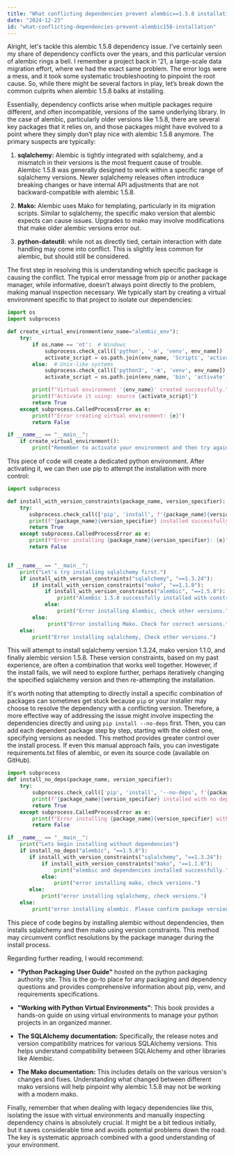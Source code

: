 ```yaml
---
title: "What conflicting dependencies prevent alembic==1.5.8 installation?"
date: "2024-12-23"
id: "what-conflicting-dependencies-prevent-alembic158-installation"
---
```


Alright, let's tackle this alembic 1.5.8 dependency issue. I've certainly seen my share of dependency conflicts over the years, and this particular version of alembic rings a bell. I remember a project back in '21, a large-scale data migration effort, where we had the exact same problem. The error logs were a mess, and it took some systematic troubleshooting to pinpoint the root cause. So, while there might be several factors in play, let’s break down the common culprits when alembic 1.5.8 balks at installing.

Essentially, dependency conflicts arise when multiple packages require different, and often incompatible, versions of the same underlying library. In the case of alembic, particularly older versions like 1.5.8, there are several key packages that it relies on, and those packages might have evolved to a point where they simply don’t play nice with alembic 1.5.8 anymore. The primary suspects are typically:

1.  **sqlalchemy:** Alembic is tightly integrated with sqlalchemy, and a mismatch in their versions is the most frequent cause of trouble. Alembic 1.5.8 was generally designed to work within a specific range of sqlalchemy versions. Newer sqlalchemy releases often introduce breaking changes or have internal API adjustments that are not backward-compatible with alembic 1.5.8.

2.  **Mako:** Alembic uses Mako for templating, particularly in its migration scripts. Similar to sqlalchemy, the specific mako version that alembic expects can cause issues. Upgrades to mako may involve modifications that make older alembic versions error out.

3.  **python-dateutil:** while not as directly tied, certain interaction with date handling may come into conflict. This is slightly less common for alembic, but should still be considered.

The first step in resolving this is understanding which specific package is causing the conflict. The typical error message from pip or another package manager, while informative, doesn’t always point directly to the problem, making manual inspection necessary. We typically start by creating a virtual environment specific to that project to isolate our dependencies:

```python
import os
import subprocess

def create_virtual_environment(env_name="alembic_env"):
    try:
        if os.name == 'nt':  # Windows
            subprocess.check_call(['python', '-m', 'venv', env_name])
            activate_script = os.path.join(env_name, 'Scripts', 'activate')
        else:  # Unix-like systems
            subprocess.check_call(['python3', '-m', 'venv', env_name])
            activate_script = os.path.join(env_name, 'bin', 'activate')

        print(f"Virtual environment '{env_name}' created successfully.")
        print(f"Activate it using: source {activate_script}")
        return True
    except subprocess.CalledProcessError as e:
        print(f"Error creating virtual environment: {e}")
        return False

if __name__ == "__main__":
    if create_virtual_environment():
        print("Remember to activate your environment and then try again.")

```

This piece of code will create a dedicated python environment. After activating it, we can then use pip to attempt the installation with more control:

```python
import subprocess

def install_with_version_constraints(package_name, version_specifier):
    try:
       subprocess.check_call(['pip', 'install', f'{package_name}{version_specifier}'])
       print(f"{package_name}{version_specifier} installed successfully")
       return True
    except subprocess.CalledProcessError as e:
       print(f"Error installing {package_name}{version_specifier}: {e}")
       return False


if __name__ == "__main__":
    print("Let's try installing sqlalchemy first.")
    if install_with_version_constraints("sqlalchemy", "==1.3.24"):
        if install_with_version_constraints("mako", "==1.1.0"):
            if install_with_version_constraints("alembic", "==1.5.8"):
                print("Alembic 1.5.8 successfully installed with constraints")
            else:
                print("Error installing Alembic, check other versions.")
        else:
             print("Error installing Mako. Check for correct versions.")
    else:
        print("Error installing sqlalchemy, Check other versions.")

```

This will attempt to install sqlalchemy version 1.3.24, mako version 1.1.0, and finally alembic version 1.5.8. These version constraints, based on my past experience, are often a combination that works well together. However, if the install fails, we will need to explore further, perhaps iteratively changing the specified sqlalchemy version and then re-attempting the installation.

It's worth noting that attempting to directly install a specific combination of packages can sometimes get stuck because `pip` or your installer may choose to resolve the dependency with a conflicting version. Therefore, a more effective way of addressing the issue might involve inspecting the dependencies directly and using `pip install --no-deps` first. Then, you can add each dependent package step by step, starting with the oldest one, specifying versions as needed. This method provides greater control over the install process. If even this manual approach fails, you can investigate requirements.txt files of alembic, or even its source code (available on GitHub).
```python
import subprocess
def install_no_deps(package_name, version_specifier):
    try:
        subprocess.check_call(['pip', 'install', '--no-deps', f'{package_name}{version_specifier}'])
        print(f"{package_name}{version_specifier} installed with no dependencies")
        return True
    except subprocess.CalledProcessError as e:
        print(f"Error installing {package_name}{version_specifier} with no dependencies: {e}")
        return False

if __name__ == "__main__":
    print("Lets begin installing without dependencies")
    if install_no_deps("alembic", "==1.5.8"):
       if install_with_version_constraints("sqlalchemy", "==1.3.24"):
           if install_with_version_constraints("mako", "==1.1.0"):
               print("alembic and dependencies installed successfully.")
           else:
               print("error installing mako, check versions.")
       else:
           print("error installing sqlalchemy, check versions.")
    else:
        print("error installing alembic. Please confirm package version.")
```
This piece of code begins by installing alembic without dependencies, then installs sqlalchemy and then mako using version constraints. This method may circumvent conflict resolutions by the package manager during the install process.

Regarding further reading, I would recommend:

*   **"Python Packaging User Guide"** hosted on the python packaging authority site. This is the go-to place for any packaging and dependency questions and provides comprehensive information about pip, venv, and requirements specifications.

*   **"Working with Python Virtual Environments"**: This book provides a hands-on guide on using virtual environments to manage your python projects in an organized manner.

*   **The SQLAlchemy documentation:** Specifically, the release notes and version compatibility matrices for various SQLAlchemy versions. This helps understand compatibility between SQLAlchemy and other libraries like Alembic.

*   **The Mako documentation:** This includes details on the various version's changes and fixes. Understanding what changed between different mako versions will help pinpoint why alembic 1.5.8 may not be working with a modern mako.

Finally, remember that when dealing with legacy dependencies like this, isolating the issue with virtual environments and manually inspecting dependency chains is absolutely crucial. It might be a bit tedious initially, but it saves considerable time and avoids potential problems down the road. The key is systematic approach combined with a good understanding of your environment.
